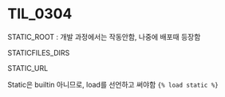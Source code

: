 # TIL_0304

STATIC_ROOT : 개발 과정에서는 작동안함, 나중에 배포때 등장함

STATICFILES_DIRS

STATIC_URL

Static은 builtin 아니므로, load를 선언하고 써야함 `{% load static %}`

